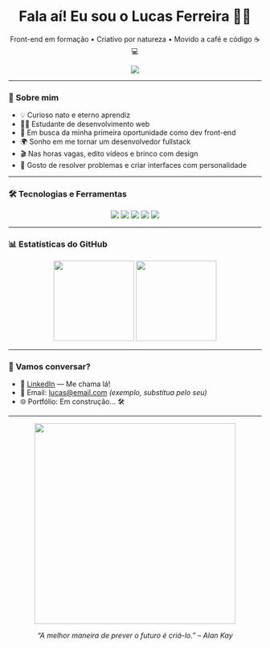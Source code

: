 <h1 align="center">Fala aí! Eu sou o Lucas Ferreira 👨‍💻</h1>
<p align="center">Front-end em formação • Criativo por natureza • Movido a café e código ☕💻</p>

<p align="center">
  <img src="https://readme-typing-svg.herokuapp.com/?lines=Estudante+de+Desenvolvimento+Web;Apaixonado+por+UI/UX+e+tecnologia;Sempre+aprendendo+algo+novo!&center=true&width=500&height=45"/>
</p>

---

### 🧠 Sobre mim

- 💡 Curioso nato e eterno aprendiz
- 👨‍🎓 Estudante de desenvolvimento web
- 🚀 Em busca da minha primeira oportunidade como dev front-end
- 🌍 Sonho em me tornar um desenvolvedor fullstack
- 🎬 Nas horas vagas, edito vídeos e brinco com design
- 🧩 Gosto de resolver problemas e criar interfaces com personalidade

---

### 🛠️ Tecnologias e Ferramentas

<p align="center">
  <img src="https://img.shields.io/badge/HTML5-E34F26?style=for-the-badge&logo=html5&logoColor=white"/>
  <img src="https://img.shields.io/badge/CSS3-1572B6?style=for-the-badge&logo=css3&logoColor=white"/>
  <img src="https://img.shields.io/badge/JavaScript-F7DF1E?style=for-the-badge&logo=javascript&logoColor=black"/>
  <img src="https://img.shields.io/badge/React-20232A?style=for-the-badge&logo=react&logoColor=61DAFB"/>
  <img src="https://img.shields.io/badge/Figma-F24E1E?style=for-the-badge&logo=figma&logoColor=white"/>
</p>

---

### 📊 Estatísticas do GitHub

<p align="center">
  <img height="160em" src="https://github-readme-stats.vercel.app/api?username=Lucas-tech-silva&show_icons=true&theme=radical&include_all_commits=true&count_private=true"/>
  <img height="160em" src="https://github-readme-stats.vercel.app/api/top-langs/?username=Lucas-tech-silva&layout=compact&langs_count=7&theme=radical"/>
</p>

---

### 💬 Vamos conversar?

- 🔗 [LinkedIn](https://www.linkedin.com/in/seu-usuario) — Me chama lá!
- 💌 Email: lucas@email.com *(exemplo, substitua pelo seu)*
- 🌐 Portfólio: Em construção... 🛠️

---

<p align="center">
  <img src="https://media.giphy.com/media/3o7aD2saalBwwftBIY/giphy.gif" width="400px"/>
</p>

<p align="center">
  <i>“A melhor maneira de prever o futuro é criá-lo.” – Alan Kay</i>
</p>
